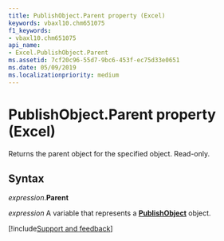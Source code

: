 ```yaml
---
title: PublishObject.Parent property (Excel)
keywords: vbaxl10.chm651075
f1_keywords:
- vbaxl10.chm651075
api_name:
- Excel.PublishObject.Parent
ms.assetid: 7cf20c96-55d7-9bc6-453f-ec75d33e0651
ms.date: 05/09/2019
ms.localizationpriority: medium
---
```



# PublishObject.Parent property (Excel)

Returns the parent object for the specified object. Read-only.


## Syntax

_expression_.**Parent**

_expression_ A variable that represents a **[PublishObject](Excel.PublishObject.md)** object.




[!include[Support and feedback](~/includes/feedback-boilerplate.md)]